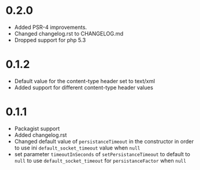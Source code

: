 # 0.2.0
* Added PSR-4 improvements.
* Changed changelog.rst to CHANGELOG.md
* Dropped support for php 5.3

# 0.1.2
* Default value for the content-type header set to text/xml
* Added support for different content-type header values

# 0.1.1
* Packagist support
* Added changelog.rst
* Changed default value of `persistanceTimeout` in the constructor in order to
use ini `default_socket_timeout` value when `null`
* set parameter `timeoutInSeconds` of `setPersistanceTimeout` to default to
`null` to use `default_socket_timeout` for `persistanceFactor` when `null`

